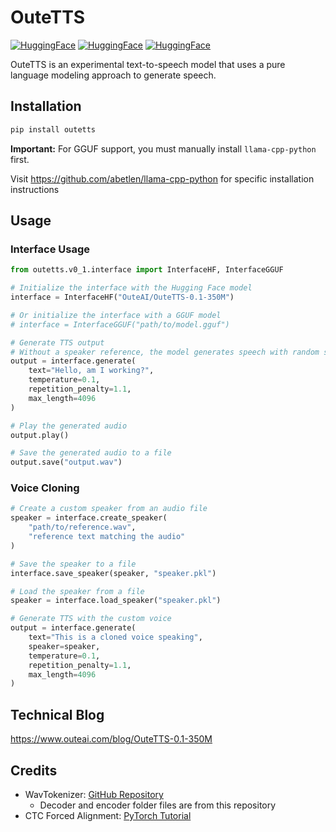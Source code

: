 # OuteTTS

[![HuggingFace](https://img.shields.io/badge/🤗%20Hugging%20Face-OuteTTS_0.1_350M-blue)](https://huggingface.co/OuteAI/OuteTTS-0.1-350M)
[![HuggingFace](https://img.shields.io/badge/🤗%20Hugging%20Face-OuteTTS_0.1_350M_GGUF-blue)](https://huggingface.co/OuteAI/OuteTTS-0.1-350M-GGUF)
[![HuggingFace](https://img.shields.io/badge/🤗%20Hugging%20Face-Demo-pink)](https://huggingface.co/spaces/OuteAI/OuteTTS-0.1-350M-Demo)

OuteTTS is an experimental text-to-speech model that uses a pure language modeling approach to generate speech.

## Installation

```bash
pip install outetts
```

**Important:** For GGUF support, you must manually install `llama-cpp-python` first.

Visit https://github.com/abetlen/llama-cpp-python for specific installation instructions

## Usage

### Interface Usage
```python
from outetts.v0_1.interface import InterfaceHF, InterfaceGGUF

# Initialize the interface with the Hugging Face model
interface = InterfaceHF("OuteAI/OuteTTS-0.1-350M")

# Or initialize the interface with a GGUF model
# interface = InterfaceGGUF("path/to/model.gguf")

# Generate TTS output
# Without a speaker reference, the model generates speech with random speaker characteristics
output = interface.generate(
    text="Hello, am I working?",
    temperature=0.1,
    repetition_penalty=1.1,
    max_length=4096
)

# Play the generated audio
output.play()

# Save the generated audio to a file
output.save("output.wav")
```

### Voice Cloning
```python
# Create a custom speaker from an audio file
speaker = interface.create_speaker(
    "path/to/reference.wav",
    "reference text matching the audio"
)

# Save the speaker to a file
interface.save_speaker(speaker, "speaker.pkl")

# Load the speaker from a file
speaker = interface.load_speaker("speaker.pkl")

# Generate TTS with the custom voice
output = interface.generate(
    text="This is a cloned voice speaking",
    speaker=speaker,
    temperature=0.1,
    repetition_penalty=1.1,
    max_length=4096
)
```

## Technical Blog
https://www.outeai.com/blog/OuteTTS-0.1-350M


## Credits

- WavTokenizer: [GitHub Repository](https://github.com/jishengpeng/WavTokenizer)
    - Decoder and encoder folder files are from this repository
- CTC Forced Alignment: [PyTorch Tutorial](https://pytorch.org/audio/stable/tutorials/ctc_forced_alignment_api_tutorial.html)
